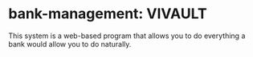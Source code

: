 # bank-management: VIVAULT
This system is a web-based program that allows you to do everything a bank would allow you to do naturally.
